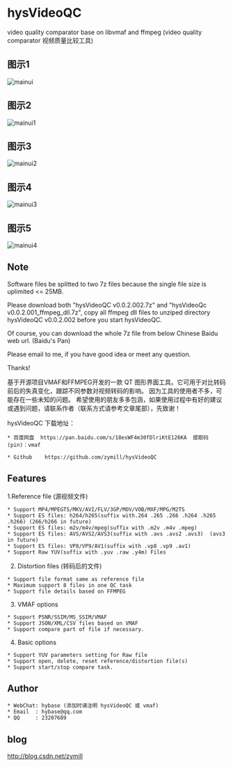 # hysVideoQC

video quality comparator base on libvmaf and ffmpeg
 (video quality comparator 视频质量比较工具) 

## 图示1
![mainui](https://user-images.githubusercontent.com/18504455/233099874-25f17238-fb97-433a-b023-f7d077008842.png)

## 图示2
![mainui1](https://user-images.githubusercontent.com/18504455/233099939-d2084e2e-9796-47a9-a73a-82915d517739.png)

## 图示3
![mainui2](https://user-images.githubusercontent.com/18504455/233100052-ad1e1bee-75a3-497b-924d-b4f7eda7d01a.png)

## 图示4
![mainui3](https://user-images.githubusercontent.com/18504455/233100161-54bed100-b70b-4b5f-b1e8-d442bf3cd4b8.png)

## 图示5
![mainui4](https://user-images.githubusercontent.com/18504455/233100280-ebc0cdbf-dce5-4d29-b886-15b53ece1a9f.png)

## Note

Software files be splitted to two 7z files because the single file size is uplimited <= 25MB.

Please download both "hysVideoQC v0.0.2.002.7z" and "hysVideoQc v0.0.2.001_ffmpeg_dll.7z", copy all ffmpeg dll files to unziped directory hysVideoQC v0.0.2.002 before you start hysVideoQC.

Of course, you can download the whole 7z file from below Chinese Baidu web url. (Baidu's Pan)

Please email to me, if you have good idea or meet any question.

Thanks!

基于开源项目VMAF和FFMPEG开发的一款 QT 图形界面工具。它可用于对比转码前后的失真变化，跟踪不同参数对视频转码的影响。
因为工具的使用者不多，可能存在一些未知的问题。
希望使用的朋友多多包涵，如果使用过程中有好的建议或遇到问题，请联系作者（联系方式请参考文章尾部），先致谢！

hysVideoQC 下载地址：

	* 百度网盘  https://pan.baidu.com/s/18esWF4m30fDlriKtE126KA  提取码(pin)：vmaf
	
	* Github    https://github.com/zymill/hysVideoQC

## Features

1.Reference file (源视频文件)
```
* Support MP4/MPEGTS/MKV/AVI/FLV/3GP/MOV/VOB/MXF/MPG/M2TS
* Support ES files: h264/h265(suffix with.264 .265 .266 .h264 .h265 .h266) (266/h266 in future)
* Support ES files: m2v/m4v/mpeg(suffix with .m2v .m4v .mpeg)
* Support ES files: AVS/AVS2/AVS3(suffix with .avs .avs2 .avs3)  (avs3 in future) 
* Support ES files: VP8/VP9/AV1(suffix with .vp8 .vp9 .av1)
* Support Raw YUV(suffix with .yuv .raw .y4m) Files
```

2. Distortion files (转码后的文件)
```
* Support file format same as reference file
* Maximum support 8 files in one QC task
* Support file details based on FFMPEG
```
3. VMAF options
```
* Support PSNR/SSIM/MS_SSIM/VMAF
* Support JSON/XML/CSV files based on VMAF 
* Support compare part of file if necessary.
```
4. Basic options
```
* Support YUV parameters setting for Raw file
* Support open, delete, reset reference/distortion file(s)
* Support start/stop compare task.
```
## Author

	* WebChat: hybase (添加时请注明 hysVideoQC 或 vmaf)
	* Email  : hybase@qq.com
	* QQ     : 23207689

## blog

  http://blog.csdn.net/zymill
